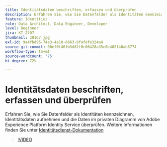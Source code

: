 ```yaml
---
title: Identitätsdaten beschriften, erfassen und überprüfen
description: Erfahren Sie, wie Sie Datenfelder als Identitäten kennzeichnen, Identitätsdaten aufnehmen und die Daten im privaten Diagramm von Adobe Experience Platform Identity Service überprüfen.
feature: Identities
role: Data Architect, Data Engineer, Developer
level: Beginner
jira: KT-2707
thumbnail: 28167.jpg
exl-id: 9a4fbd95-74e3-4e10-8663-8fafefe324a8
source-git-commit: 00ef0f40fb3d82f0c06428a35c0e402f46ab6774
workflow-type: tm+mt
source-wordcount: '75'
ht-degree: 72%

---
```


# Identitätsdaten beschriften, erfassen und überprüfen

Erfahren Sie, wie Sie Datenfelder als Identitäten kennzeichnen, Identitätsdaten aufnehmen und die Daten im privaten Diagramm von Adobe Experience Platform Identity Service überprüfen. Weitere Informationen finden Sie unter [Identitätsdienst-Dokumentation](https://experienceleague.adobe.com/docs/experience-platform/identity/home.html?lang=de)

>[!VIDEO](https://video.tv.adobe.com/v/28167?learn=on)
